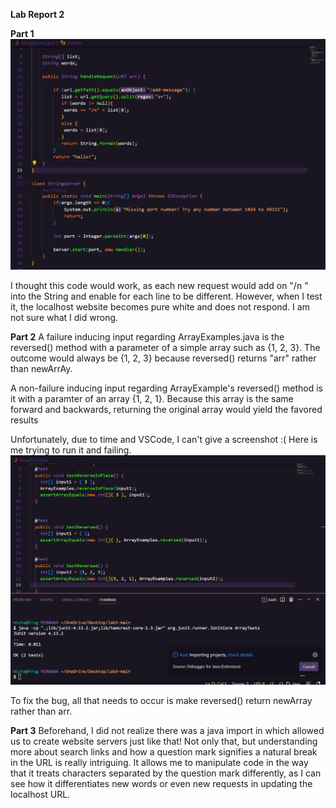 **Lab Report 2**

**Part 1**
![Image](Code.png)

I thought this code would work, as each new request would add on "/n <string>" into the String and enable for each line to be different. However, when I test it, the localhost website becomes pure white and does not respond. I am not sure what I did wrong.
  
**Part 2**
A failure inducing input regarding ArrayExamples.java is the reversed() method with a parameter of a simple array such as {1, 2, 3}. The outcome would always be {1, 2, 3} because reversed() returns "arr" rather than newArrAy.

A non-failure inducing input regarding ArrayExample's reversed() method is it with a paramter of an array {1, 2, 1}. Because this array is the same forward and backwards, returning the original array would yield the favored results

Unfortunately, due to time and VSCode, I can't give a screenshot :( Here is me trying to run it and failing.
![Image](Help.png)

To fix the bug, all that needs to occur is make reversed() return newArray rather than arr.



**Part 3**
Beforehand, I did not realize there was a java import in which allowed us to create website servers just like that! Not only that, but understanding more about search links and how a question mark signifies a natural break in the URL is really intriguing. It allows me to manipulate code in the way that it treats characters separated by the question mark differently, as I can see how it differentiates new words or even new requests in updating the localhost URL.







